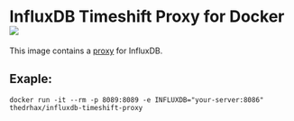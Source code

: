 # InfluxDB Timeshift Proxy for Docker [![](https://images.microbadger.com/badges/image/thedrhax/influxdb-timeshift-proxy.svg)](https://hub.docker.com/r/thedrhax/influxdb-timeshift-proxy)

This image contains a [proxy](https://github.com/maxsivanov/influxdb-timeshift-proxy) for InfluxDB.

## Exaple:

```
docker run -it --rm -p 8089:8089 -e INFLUXDB="your-server:8086" thedrhax/influxdb-timeshift-proxy
```
